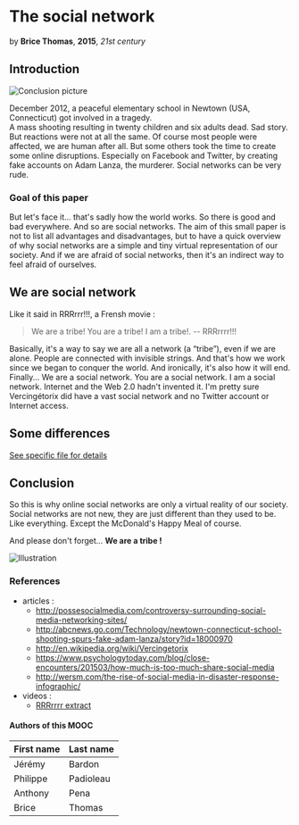# The social network

by **Brice Thomas**, __2015__, *21st century*

## Introduction

![Conclusion picture](https://cloud.githubusercontent.com/assets/9324783/6765278/2c81a55e-cfd9-11e4-8e6a-2ac25af1db3e.png)

December 2012, a peaceful elementary school in Newtown (USA, Connecticut) got involved in a tragedy.  
A mass shooting resulting in twenty children and six adults dead. Sad story. But reactions were not at all the same. Of course most people were affected, we are human after all. But some others took the time to create some online disruptions. Especially on Facebook and Twitter, by creating fake accounts on Adam Lanza, the murderer. Social networks can be very rude.

### Goal of this paper

But let's face it... that's sadly how the world works. So there is good and bad everywhere. And so are social networks. The aim of this small paper is not to list all advantages and disadvantages, but to have a quick overview of why social networks are a simple and tiny virtual representation of our society. And if we are afraid of social networks, then it's an indirect way to feel
afraid of ourselves.

## We are social network

Like it said in RRRrrr!!!, a Frensh movie :

> We are a tribe! You are a tribe! I am a tribe!. -- RRRrrrr!!!

Basically, it's a way to say we are all a network (a “tribe”), even if we are alone. People are connected with invisible strings. And that's how we work since we began to conquer the world. And ironically, it's also how it will end. Finally... We are a social network. You are a social network. I am a social network. Internet and the Web 2.0 hadn't invented it. I'm pretty sure Vercingétorix did have a vast social network and no Twitter account or Internet access.

## Some differences

[See specific file for details](https://github.com/jbardon/social-network-course/blob/master/Differences.md)

## Conclusion

So this is why online social networks are only a virtual reality of our society. Social networks are not new, they are just different than they used to be. Like everything. Except the McDonald's Happy Meal of course.

And please don't forget... __We are a tribe !__

![Illustration](http://www.algoritma.it/assets/social-network.jpeg)


### References
* articles :
  - http://possesocialmedia.com/controversy-surrounding-social-media-networking-sites/
  - http://abcnews.go.com/Technology/newtown-connecticut-school-shooting-spurs-fake-adam-lanza/story?id=18000970
  - http://en.wikipedia.org/wiki/Vercingetorix
  - https://www.psychologytoday.com/blog/close-encounters/201503/how-much-is-too-much-share-social-media
  - http://wersm.com/the-rise-of-social-media-in-disaster-response-infographic/
* videos :
  - [RRRrrrr extract](http://www.dailymotion.com/video/xd0rgz_rrrrrrr-je-suis-une-tribu_fun)
  
#### Authors of this MOOC

First name | Last name
-----------|----------
Jérémy | Bardon
Philippe | Padioleau
Anthony | Pena
Brice | Thomas
